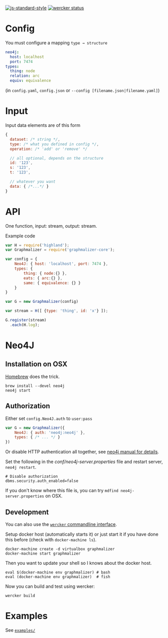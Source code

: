 [![js-standard-style](https://img.shields.io/badge/code%20style-standard-brightgreen.svg)](http://standardjs.com/) [![wercker status](https://app.wercker.com/status/7c2c4cd1b96c26872d7f98c3816c8f76/s/master "wercker status")](https://app.wercker.com/project/bykey/7c2c4cd1b96c26872d7f98c3816c8f76)

# Config

You must configure a mapping `type → structure`

```yaml
neo4j:
  host: localhost
  port: 7474
types:
  thing: node
  relation: arc
  equiv: equivalence
```
(in `config.yaml`, `config.json` or `--config [filename.json|filename.yaml]`)

# Input

Input data elements are of this form

```js
{
  dataset: /* string */,
  type: /* what you defined in config */,
  operation: /* 'add' or 'remove' */

  // all optional, depends on the structure
  id: '123',
  s: '123',
  t: '123',

  // whatever you want
  data: { /*...*/ }
}
```

# API

One function, input: stream, output: stream.

Example code

```js
var H = require('highland');
var Graphmalizer = require('graphmalizer-core');

var config = {
	Neo4J: { host: 'localhost', port: 7474 },
	types: {
		thing: { node:{} },
		eats: { arc:{} },
		same: { equivalence: {} }
	}
}

var G = new Graphmalizer(config)

var stream = H([ {type: 'thing', id: 'x'} ]);

G.register(stream)
  .each(H.log);
```

# Neo4J

## Installation on OSX

[Homebrew](http://brew.sh/) does the trick.

	brew install --devel neo4j
	neo4j start

## Authorization

Either set `config.Neo4J.auth` to `user:pass`

```js
var G = new Graphmalizer({
	Neo4J: { auth: 'neo4j:neo4j' },
	types: { /* ... */ }
})
```

Or disable HTTP authentication all together, see
[neo4j manual for details](http://neo4j.com/docs/stable/security-server.html#security-server-auth).

Set the following in the *conf/neo4j-server.properties* file and restart server, `neo4j restart`.

```properties
# Disable authorization
dbms.security.auth_enabled=false
```

If you don't know where this file is, you can try `mdfind neo4j-server.properties` on OSX.

## Development

You can also use the [`wercker` commandline interface](http://wercker.com/cli/).

Setup docker host (automatically starts it) or just start it if you
have done this before (check with `docker-machine ls`).

    docker-machine create -d virtualbox graphmalizer
    docker-machine start graphmalizer

Then you want to update your shell so I knows about the docker host.

    eval $(docker-machine env graphmalizer) # bash
    eval (docker-machine env graphmalizer)  # fish

Now you can build and test using wercker:

    wercker build

# Examples

See [`examples/`](examples/)
